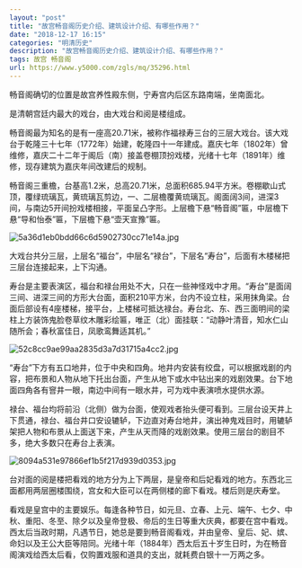 ```yaml
---
layout: "post"
title: "故宫畅音阁历史介绍、建筑设计介绍、有哪些作用？"
date: "2018-12-17 16:15"
categories: "明清历史"
description: "故宫畅音阁历史介绍、建筑设计介绍、有哪些作用？"
tags: 故宫 畅音阁
url: https://www.y5000.com/zgls/mq/35296.html
---
```






畅音阁确切的位置是故宫养性殿东侧，宁寿宫内后区东路南端，坐南面北。

是清朝宫廷内最大的戏台，由大戏台和阅是楼组成。

畅音阁最为知名的是有一座高20.71米，被称作福禄寿三台的三层大戏台。该大戏台于乾隆三十七年（1772年）始建，乾隆四十一年建成。嘉庆七年（1802年）曾维修，嘉庆二十二年于阁后（南）接盖卷棚顶扮戏楼，光绪十七年（1891年）维修，现存建筑为嘉庆年间改建后的规制。

畅音阁三重檐，台基高1.2米，总高20.71米，总面积685.94平方米。卷棚歇山式顶，覆绿琉璃瓦，黄琉璃瓦剪边，一、二层檐覆黄琉璃瓦。阁面阔3间，进深3间，与南边5开间扮戏楼相接，平面呈凸字形。上层檐下悬“畅音阁”匾，中层檐下悬“导和怡泰”匾，下层檐下悬“壶天宣豫”匾。

![5a36d1eb0bdd66c6d5902730cc71e14a.jpg](https://img.y5000.com/uploads/allimg/181022/5a36d1eb0bdd66c6d5902730cc71e14a.jpg)

大戏台共分三层，上层名“福台”，中层名“禄台”，下层名“寿台”，后面有木楼梯把三层台连接起来，上下沟通。

寿台是主要表演区，福台和禄台用处不大，只在一些神怪戏中才用。“寿台”是面阔三间、进深三间的方形大台面，面积210平方米，台内不设立柱，采用抹角梁。台面后部设有4座楼梯，接平台，上楼梯可抵达禄台。寿台北、东、西三面明间的梁柱上方装饰鬼脸卷草纹木雕彩绘匾，唯正（北）面挂联：“动静叶清音，知水仁山随所会；春秋富佳日，凤歌鸾舞适其机。”

![52c8cc9ae99aa2835d3a7d31715a4cc2.jpg](https://img.y5000.com/uploads/allimg/181022/52c8cc9ae99aa2835d3a7d31715a4cc2.jpg)

“寿台”下方有五口地井，位于中央和四角。地井内安装有绞盘，可以根据戏剧的内容，把布景和人物从地下托出台面，产生从地下或水中钻出来的戏剧效果。台下地面四角各有窨井一眼，南边中间有一眼水井，可为戏中表演喷水提供水源。

禄台、福台均将前沿（北侧）做为台面，使观戏者抬头便可看到。三层台设天井上下贯通，禄台、福台井口安设辘轳，下边直对寿台地井，演出神鬼戏目时，用辘轳架把人物和布景从上面送下来，产生从天而降的戏剧效果。使用三层台的剧目不多，绝大多数只在寿台上表演。

![8094a531e97866ef1b5f217d939d0353.jpg](https://img.y5000.com/uploads/allimg/181022/8094a531e97866ef1b5f217d939d0353.jpg)

台对面的阅是楼把看戏的地方分为上下两层，是皇帝和后妃看戏的地方。东西北三面都用两层圈楼围绕，宫女和大臣可以在两侧楼的廊下看戏。楼后则是庆寿堂。

看戏是皇宫中的主要娱乐。每逢各种节日，如元旦、立春、上元、端午、七夕、中秋、重阳、冬至、除夕以及皇帝登极、帝后的生日等重大庆典，都要在宫中看戏。西太后当政时期，凡遇节日，她总是要到畅音阁看戏，并由皇帝、皇后、妃、嫔、命妇以及王公大臣等陪同。光绪十年（1884年）西太后五十岁生日时，为在畅音阁演戏给西太后看，仅购置戏服和道具的支出，就耗费白银十一万两之多。

